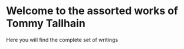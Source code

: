 # Welcome to the assorted works of Tommy Tallhain

Here you will find the complete set of writings 

```{tableofcontents}
```